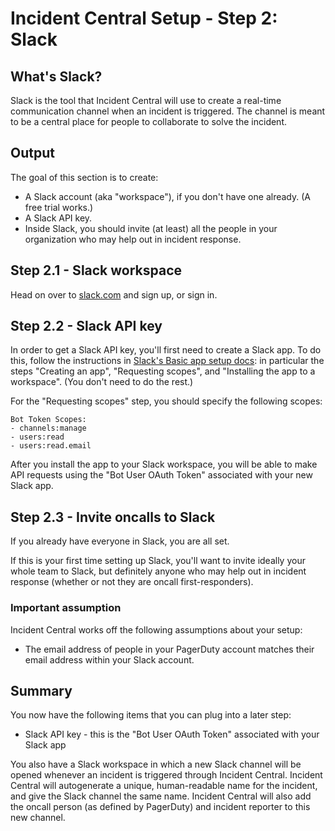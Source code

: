 # Incident Central Setup - Step 2: Slack

## What's Slack?
Slack is the tool that Incident Central will use to create a real-time communication channel when an incident is triggered. The channel is meant to be a central place for people to collaborate to solve the incident.

## Output
The goal of this section is to create:
* A Slack account (aka "workspace"), if you don't have one already. (A free trial works.)
* A Slack API key.
* Inside Slack, you should invite (at least) all the people in your organization who may help out in incident response.

## Step 2.1 - Slack workspace
Head on over to [slack.com](https://slack.com/) and sign up, or sign in.

## Step 2.2 - Slack API key
In order to get a Slack API key, you'll first need to create a Slack app. To do this, follow the instructions in [Slack's Basic app setup docs](https://api.slack.com/authentication/basics): in particular the steps "Creating an app", "Requesting scopes", and "Installing the app to a workspace". (You don't need to do the rest.)

For the "Requesting scopes" step, you should specify the following scopes:
```
Bot Token Scopes:
- channels:manage
- users:read
- users:read.email
```

After you install the app to your Slack workspace, you will be able to make API requests using the "Bot User OAuth Token" associated with your new Slack app.

## Step 2.3 - Invite oncalls to Slack
If you already have everyone in Slack, you are all set.

If this is your first time setting up Slack, you'll want to invite ideally your whole team to Slack, but definitely anyone who may help out in incident response (whether or not they are oncall first-responders).

### Important assumption
Incident Central works off the following assumptions about your setup:
* The email address of people in your PagerDuty account matches their email address within your Slack account.

## Summary
You now have the following items that you can plug into a later step:
* Slack API key - this is the "Bot User OAuth Token" associated with your Slack app

You also have a Slack workspace in which a new Slack channel will be opened whenever an incident is triggered through Incident Central. Incident Central will autogenerate a unique, human-readable name for the incident, and give the Slack channel the same name. Incident Central will also add the oncall person (as defined by PagerDuty) and incident reporter to this new channel.
